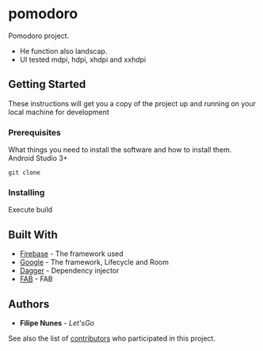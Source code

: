 # pomodoro
Pomodoro project. 
- He function also landscap.
- UI tested mdpi, hdpi, xhdpi and xxhdpi

## Getting Started

These instructions will get you a copy of the project up and running on your local machine for development

### Prerequisites

What things you need to install the software and how to install them.
Android Studio 3+

```
git clone
```

### Installing


Execute build


## Built With

* [Firebase](http://firebase.com/) - The framework used
* [Google](https://google.com) - The framework, Lifecycle and Room
* [Dagger](http://square.github.io/dagger/) - Dependency injector
* [FAB](https://github.com/OHoussein/android-material-play-pause-view) - FAB

## Authors

* **Filipe Nunes** - *Let'sGo*

See also the list of [contributors](https://github.com/ksdrof500/pomodoro/contributors) who participated in this project.

